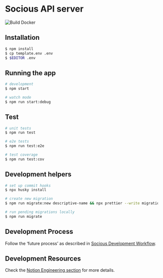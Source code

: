# Socious API server

![Build Docker](https://github.com/socious-io/socious-api/actions/workflows/docker.yml/badge.svg)

## Installation

```bash
$ npm install
$ cp template.env .env
$ $EDITOR .env
```

## Running the app

```bash
# development
$ npm start

# watch mode
$ npm run start:debug
```

## Test

```bash
# unit tests
$ npm run test

# e2e tests
$ npm run test:e2e

# test coverage
$ npm run test:cov
```

## Development helpers

```bash
# set up commit hooks
$ npx husky install

# create new migration
$ npm run migrate:new descriptive-name && npx prettier --write migrations/*.js

# run pending migrations locally
$ npm run migrate
```

## Development Process

Follow the ‘future process’ as described in [Socious Development Workflow](https://www.notion.so/Socious-Development-Work-Flow-e6139ec5119b461ea20516da3b0fbf9d#ccc95257679543a893dcd4fc65cc5075).

## Development Resources

Check the [Notion Engineering section](https://www.notion.so/4b955198c9724210bbe5a75fb773bded?v=a2e2ca1138164f2eb9fc937a7e304509) for more details.
